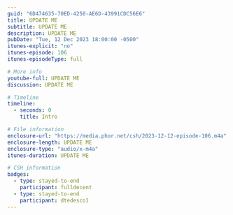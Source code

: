 ```yaml
---
guid: "6D474635-70ED-4250-AE6D-43991CDC56E6"
title: UPDATE ME
subtitle: UPDATE ME
description: UPDATE ME 
pubDate: "Tue, 12 Dec 2023 18:00:00 -0500"
itunes-explicit: "no"
itunes-episode: 106
itunes-episodeType: full

# More info
youtube-full: UPDATE ME
discussion: UPDATE ME

# Timeline
timeline:
  - seconds: 0
    title: Intro

# File information
enclosure-url: "https://media.phor.net/csh/2023-12-12-episode-106.m4a"
enclosure-length: UPDATE ME
enclosure-type: "audio/x-m4a"
itunes-duration: UPDATE ME

# CSH information
badges:
  - type: stayed-to-end
    participant: fulldecent
  - type: stayed-to-end
    participant: dtedesco1
---
```

